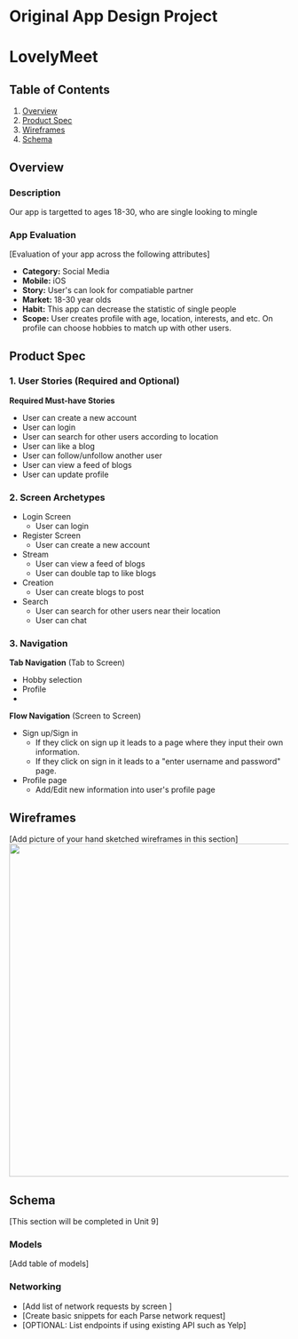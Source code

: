 Original App Design Project
===

# LovelyMeet

## Table of Contents
1. [Overview](#Overview)
1. [Product Spec](#Product-Spec)
1. [Wireframes](#Wireframes)
2. [Schema](#Schema)


## Overview
### Description
Our app is targetted to ages 18-30, who are single looking to mingle 

### App Evaluation
[Evaluation of your app across the following attributes]
- **Category:** Social Media
- **Mobile:** iOS
- **Story:** User's can look for compatiable partner
- **Market:** 18-30 year olds
- **Habit:** This app can decrease the statistic of single people
- **Scope:** User creates profile with age, location, interests, and etc. On profile can choose hobbies to match up with other users.

## Product Spec

### 1. User Stories (Required and Optional)

**Required Must-have Stories**

* User can create a new account
* User can login
* User can search for other users according to location
* User can like a blog
* User can follow/unfollow another user
* User can view a feed of blogs
* User can update profile

### 2. Screen Archetypes

* Login Screen
   * User can login
* Register Screen
   * User can create a new account
* Stream
   * User can view a feed of blogs
   * User can double tap to like blogs
* Creation
   * User can create blogs to post
* Search
   * User can search for other users near their location
   * User can chat 

### 3. Navigation

**Tab Navigation** (Tab to Screen)

* Hobby selection
* Profile
* 

**Flow Navigation** (Screen to Screen)

* Sign up/Sign in
   * If they click on sign up it leads to a page where they input their own information.
   * If they click on sign in it leads to a "enter username and password" page.
* Profile page
   * Add/Edit new information into user's profile page
   

## Wireframes
[Add picture of your hand sketched wireframes in this section]
<img src="YOUR_WIREFRAME_IMAGE_URL" width=600>

## Schema 
[This section will be completed in Unit 9]
### Models
[Add table of models]
### Networking
- [Add list of network requests by screen ]
- [Create basic snippets for each Parse network request]
- [OPTIONAL: List endpoints if using existing API such as Yelp]  
